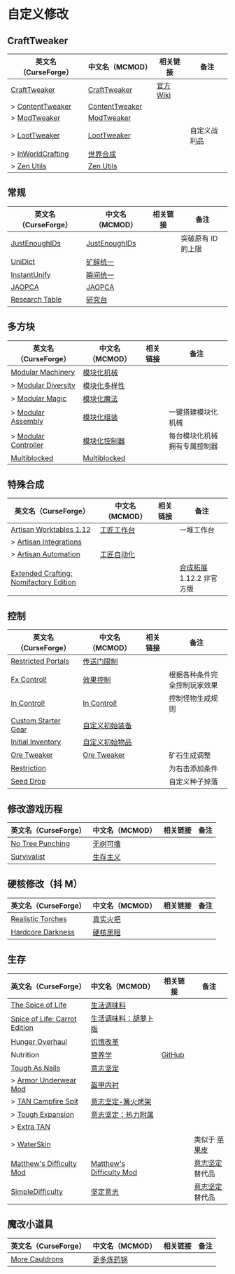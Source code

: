 # 自定义修改

## CraftTweaker

| 英文名（CurseForge）                                                              | 中文名（MCMOD）                                        | 相关链接                                  | 备注         |
| --------------------------------------------------------------------------------- | ------------------------------------------------------ | ----------------------------------------- | ------------ |
| [CraftTweaker](https://www.curseforge.com/minecraft/mc-mods/crafttweaker)         | [CraftTweaker](https://www.mcmod.cn/class/669.html)    | [官方 Wiki](https://docs.blamejared.com/) |              |
| > [ContentTweaker](https://www.curseforge.com/minecraft/mc-mods/contenttweaker)   | [ContentTweaker](https://www.mcmod.cn/class/1497.html) |                                           |              |
| > [ModTweaker](https://www.curseforge.com/minecraft/mc-mods/modtweaker)           | [ModTweaker](https://www.mcmod.cn/class/448.html)      |                                           |              |
| > [LootTweaker](https://www.curseforge.com/minecraft/mc-mods/loottweaker)         | [LootTweaker](https://www.mcmod.cn/class/2304.html)    |                                           | 自定义战利品 |
| > [InWorldCrafting](https://www.curseforge.com/minecraft/mc-mods/inworldcrafting) | [世界合成](https://www.mcmod.cn/class/1916.html)       |                                           |              |
| > [Zen Utils](https://www.curseforge.com/minecraft/mc-mods/zenutil)               | [Zen Utils](https://www.mcmod.cn/class/2919.html)      |                                           |              |

## 常规

| 英文名（CurseForge）                                                          | 中文名（MCMOD）                                       | 相关链接 | 备注               |
| ----------------------------------------------------------------------------- | ----------------------------------------------------- | -------- | ------------------ |
| [JustEnoughIDs](https://www.curseforge.com/minecraft/mc-mods/jeid)            | [JustEnoughIDs](https://www.mcmod.cn/class/1389.html) |          | 突破原有 ID 的上限 |
| [UniDict](https://www.curseforge.com/minecraft/mc-mods/unidict)               | [矿辞统一](https://www.mcmod.cn/class/479.html)       |          |                    |
| [InstantUnify](https://www.curseforge.com/minecraft/mc-mods/instantunify)     | [瞬间统一](https://www.mcmod.cn/class/1284.html)      |          |                    |
| [JAOPCA](https://www.curseforge.com/minecraft/mc-mods/jaopca)                 | [JAOPCA](https://www.mcmod.cn/class/878.html)         |          |                    |
| [Research Table](https://www.curseforge.com/minecraft/mc-mods/research-table) | [研究台](https://www.mcmod.cn/class/3304.html)        |          |                    |

## 多方块

| 英文名（CurseForge）                                                                    | 中文名（MCMOD）                                      | 相关链接 | 备注                         |
| --------------------------------------------------------------------------------------- | ---------------------------------------------------- | -------- | ---------------------------- |
| [Modular Machinery](https://www.curseforge.com/minecraft/mc-mods/modular-machinery)     | [模块化机械](https://www.mcmod.cn/class/1288.html)   |          |                              |
| > [Modular Diversity](https://www.curseforge.com/minecraft/mc-mods/modular-diversity)   | [模块化多样性](https://www.mcmod.cn/class/2034.html) |          |                              |
| > [Modular Magic](https://www.curseforge.com/minecraft/mc-mods/modular-magic)           | [模块化魔法](https://www.mcmod.cn/class/2036.html)   |          |                              |
| > [Modular Assembly](https://www.curseforge.com/minecraft/mc-mods/modular-assembly)     | [模块化组装](https://www.mcmod.cn/class/5210.html)   |          | 一键搭建模块化机械           |
| > [Modular Controller](https://www.curseforge.com/minecraft/mc-mods/modular-controller) | [模块化控制器](https://www.mcmod.cn/class/4699.html) |          | 每台模块化机械拥有专属控制器 |
| [Multiblocked](https://www.curseforge.com/minecraft/mc-mods/multiblocked)               | [Multiblocked](https://www.mcmod.cn/class/6191.html) |          |                              |

## 特殊合成

| 英文名（CurseForge）                                                                                                         | 中文名（MCMOD）                                    | 相关链接 | 备注                                                             |
| ---------------------------------------------------------------------------------------------------------------------------- | -------------------------------------------------- | -------- | ---------------------------------------------------------------- |
| [Artisan Worktables 1.12](https://www.curseforge.com/minecraft/mc-mods/artisan-worktables)                                   | [工匠工作台](https://www.mcmod.cn/class/1559.html) |          | 一堆工作台                                                       |
| > [Artisan Integrations](https://www.curseforge.com/minecraft/mc-mods/artisan-integrations)                                  |                                                    |          |                                                                  |
| > [Artisan Automation](https://www.curseforge.com/minecraft/mc-mods/artisan-automation)                                      | [工匠自动化](https://www.mcmod.cn/class/5925.html) |          |                                                                  |
| [Extended Crafting: Nomifactory Edition](https://www.curseforge.com/minecraft/mc-mods/extended-crafting-nomifactory-edition) |                                                    |          | [合成拓展](https://www.mcmod.cn/class/1602.html) 1.12.2 非官方版 |

## 控制

| 英文名（CurseForge）                                                                    | 中文名（MCMOD）                                        | 相关链接 | 备注                         |
| --------------------------------------------------------------------------------------- | ------------------------------------------------------ | -------- | ---------------------------- |
| [Restricted Portals](https://www.curseforge.com/minecraft/mc-mods/restricted-portals)   | [传送门限制](https://www.mcmod.cn/class/1911.html)     |          |                              |
| [Fx Control!](https://www.curseforge.com/minecraft/mc-mods/fx-control)                  | [效果控制](https://www.mcmod.cn/class/4942.html)       |          | 根据各种条件完全控制玩家效果 |
| [In Control!](https://www.curseforge.com/minecraft/mc-mods/in-control)                  | [In Control!](https://www.mcmod.cn/class/3826.html)    |          | 控制怪物生成规则             |
| [Custom Starter Gear](https://www.curseforge.com/minecraft/mc-mods/custom-starter-gear) | [自定义初始装备](https://www.mcmod.cn/class/1918.html) |          |                              |
| [Initial Inventory](https://www.curseforge.com/minecraft/mc-mods/initial-inventory)     | [自定义初始物品](https://www.mcmod.cn/class/1510.html) |          |                              |
| [Ore Tweaker](https://www.curseforge.com/minecraft/mc-mods/ore-tweaker)                 | [Ore Tweaker](https://www.mcmod.cn/class/4479.html)    |          | 矿石生成调整                 |
| [Restriction](https://www.curseforge.com/minecraft/mc-mods/restriction)                 |                                                        |          | 为右击添加条件               |
| [Seed Drop](https://www.curseforge.com/minecraft/mc-mods/seed-drop)                     |                                                        |          | 自定义种子掉落               |

## 修改游戏历程

| 英文名（CurseForge）                                                              | 中文名（MCMOD）                                  | 相关链接 | 备注 |
| --------------------------------------------------------------------------------- | ------------------------------------------------ | -------- | ---- |
| [No Tree Punching](https://www.curseforge.com/minecraft/mc-mods/no-tree-punching) | [无树可撸](https://www.mcmod.cn/class/2138.html) |          |      |
| [Survivalist](https://www.curseforge.com/minecraft/mc-mods/survivalist)           | [生存主义](https://www.mcmod.cn/class/862.html)  |          |      |

## 硬核修改（抖 M）

| 英文名（CurseForge）                                                                | 中文名（MCMOD）                                  | 相关链接 | 备注 |
| ----------------------------------------------------------------------------------- | ------------------------------------------------ | -------- | ---- |
| [Realistic Torches](https://www.curseforge.com/minecraft/mc-mods/realistic-torches) | [真实火把](https://www.mcmod.cn/class/2955.html) |          |      |
| [Hardcore Darkness](https://www.curseforge.com/minecraft/mc-mods/hardcore-darkness) | [硬核黑暗](https://www.mcmod.cn/class/1667.html) |          |      |

## 生存

| 英文名（CurseForge）                                                                                       | 中文名（MCMOD）                                                  | 相关链接                                       | 备注                                                   |
| ---------------------------------------------------------------------------------------------------------- | ---------------------------------------------------------------- | ---------------------------------------------- | ------------------------------------------------------ |
| [The Spice of Life](https://www.curseforge.com/minecraft/mc-mods/the-spice-of-life)                        | [生活调味料](https://www.mcmod.cn/class/404.html)                |                                                |                                                        |
| [Spice of Life: Carrot Edition](https://www.curseforge.com/minecraft/mc-mods/spice-of-life-carrot-edition) | [生活调味料：胡萝卜版](https://www.mcmod.cn/class/1836.html)     |                                                |                                                        |
| [Hunger Overhaul](https://www.curseforge.com/minecraft/mc-mods/hunger-overhaul)                            | [饥饿改革](https://www.mcmod.cn/class/458.html)                  |                                                |                                                        |
| Nutrition                                                                                                  | [营养学](https://www.mcmod.cn/class/1271.html)                   | [GitHub](https://github.com/WesCook/Nutrition) |                                                        |
| [Tough As Nails](https://www.curseforge.com/minecraft/mc-mods/tough-as-nails)                              | [意志坚定](https://www.mcmod.cn/class/531.html)                  |                                                |                                                        |
| > [Armor Underwear Mod](https://www.curseforge.com/minecraft/mc-mods/armor-underwear-mod)                  | [盔甲内衬](https://www.mcmod.cn/class/1992.html)                 |                                                |                                                        |
| > [TAN Campfire Spit](https://www.curseforge.com/minecraft/mc-mods/tan-campfire-spit)                      | [意志坚定-篝火烤架](https://www.mcmod.cn/class/848.html)         |                                                |                                                        |
| > [Tough Expansion](https://www.curseforge.com/minecraft/mc-mods/tough-expansion)                          | [意志坚定：热力附属](https://www.mcmod.cn/class/1221.html)       |                                                |                                                        |
| > [Extra TAN](https://www.curseforge.com/minecraft/mc-mods/extra-tan)                                      |                                                                  |                                                |                                                        |
| > [WaterSkin](https://www.curseforge.com/minecraft/mc-mods/waterskin)                                      |                                                                  |                                                | 类似于 [苹果皮](https://www.mcmod.cn/class/744.html)   |
| [Matthew's Difficulty Mod](https://www.curseforge.com/minecraft/mc-mods/matthews-difficulty-mod)           | [Matthew's Difficulty Mod](https://www.mcmod.cn/class/2403.html) |                                                | [意志坚定](https://www.mcmod.cn/class/531.html) 替代品 |
| [SimpleDifficulty](https://www.curseforge.com/minecraft/mc-mods/simpledifficulty)                          | [坚定意志](https://www.mcmod.cn/class/2805.html)                 |                                                | [意志坚定](https://www.mcmod.cn/class/531.html) 替代品 |

## 魔改小道具

| 英文名（CurseForge）                                                          | 中文名（MCMOD）                                    | 相关链接 | 备注 |
| ----------------------------------------------------------------------------- | -------------------------------------------------- | -------- | ---- |
| [More Cauldrons](https://www.curseforge.com/minecraft/mc-mods/more-cauldrons) | [更多炼药锅](https://www.mcmod.cn/class/2223.html) |          |      |
